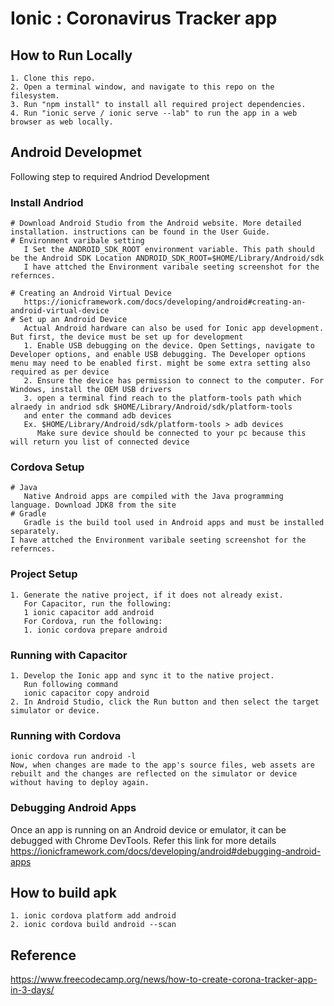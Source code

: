 # Ionic : Coronavirus Tracker app

## How to Run Locally
    1. Clone this repo.
    2. Open a terminal window, and navigate to this repo on the filesystem.
    3. Run "npm install" to install all required project dependencies.
    4. Run "ionic serve / ionic serve --lab" to run the app in a web browser as web locally.

## Android Developmet
Following step to required Andriod Development
### Install Andriod
    # Download Android Studio from the Android website. More detailed installation. instructions can be found in the User Guide.
    # Environment varibale setting
       I Set the ANDROID_SDK_ROOT environment variable. This path should be the Android SDK Location ANDROID_SDK_ROOT=$HOME/Library/Android/sdk
       I have attched the Environment varibale seeting screenshot for the refernces.

    # Creating an Android Virtual Device
       https://ionicframework.com/docs/developing/android#creating-an-android-virtual-device
    # Set up an Android Device
       Actual Android hardware can also be used for Ionic app development. But first, the device must be set up for development
       1. Enable USB debugging on the device. Open Settings, navigate to Developer options, and enable USB debugging. The Developer options menu may need to be enabled first. might be some extra setting also required as per device
       2. Ensure the device has permission to connect to the computer. For Windows, install the OEM USB drivers
       3. open a terminal find reach to the platform-tools path which alraedy in andriod sdk $HOME/Library/Android/sdk/platform-tools
       and enter the command adb devices
       Ex. $HOME/Library/Android/sdk/platform-tools > adb devices 
          Make sure device should be connected to your pc because this will return you list of connected device

### Cordova Setup
    # Java
       Native Android apps are compiled with the Java programming language. Download JDK8 from the site
    # Gradle
       Gradle is the build tool used in Android apps and must be installed separately.
    I have attched the Environment varibale seeting screenshot for the refernces.

### Project Setup
    1. Generate the native project, if it does not already exist.
       For Capacitor, run the following:
       1 ionic capacitor add android
       For Cordova, run the following:
       1. ionic cordova prepare android

### Running with Capacitor
    1. Develop the Ionic app and sync it to the native project.
       Run following command
       ionic capacitor copy android
    2. In Android Studio, click the Run button and then select the target simulator or device.

### Running with Cordova
    ionic cordova run android -l
    Now, when changes are made to the app's source files, web assets are rebuilt and the changes are reflected on the simulator or device without having to deploy again.
    
### Debugging Android Apps
  Once an app is running on an Android device or emulator, it can be debugged with Chrome DevTools.
  Refer this link for more details https://ionicframework.com/docs/developing/android#debugging-android-apps

 
## How to build apk
    1. ionic cordova platform add android
    2. ionic cordova build android --scan


## Reference
https://www.freecodecamp.org/news/how-to-create-corona-tracker-app-in-3-days/